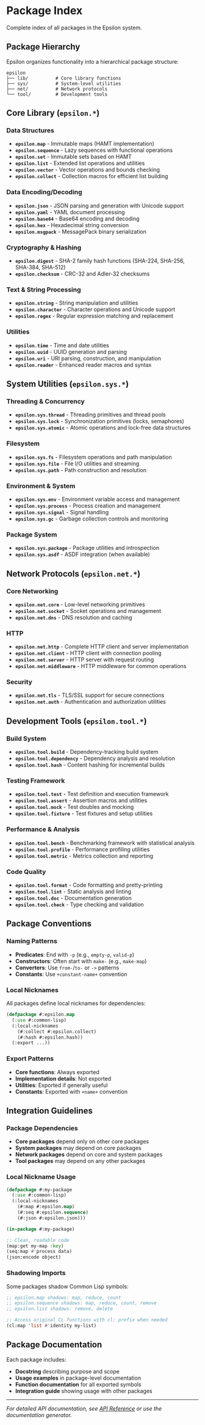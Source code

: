 # Package Index

Complete index of all packages in the Epsilon system.

## Package Hierarchy

Epsilon organizes functionality into a hierarchical package structure:

```
epsilon
├── lib/          # Core library functions
├── sys/          # System-level utilities  
├── net/          # Network protocols
└── tool/         # Development tools
```

## Core Library (`epsilon.*`)

### Data Structures
- **`epsilon.map`** - Immutable maps (HAMT implementation)
- **`epsilon.sequence`** - Lazy sequences with functional operations
- **`epsilon.set`** - Immutable sets based on HAMT
- **`epsilon.list`** - Extended list operations and utilities
- **`epsilon.vector`** - Vector operations and bounds checking
- **`epsilon.collect`** - Collection macros for efficient list building

### Data Encoding/Decoding
- **`epsilon.json`** - JSON parsing and generation with Unicode support
- **`epsilon.yaml`** - YAML document processing
- **`epsilon.base64`** - Base64 encoding and decoding
- **`epsilon.hex`** - Hexadecimal string conversion
- **`epsilon.msgpack`** - MessagePack binary serialization

### Cryptography & Hashing
- **`epsilon.digest`** - SHA-2 family hash functions (SHA-224, SHA-256, SHA-384, SHA-512)
- **`epsilon.checksum`** - CRC-32 and Adler-32 checksums

### Text & String Processing
- **`epsilon.string`** - String manipulation and utilities
- **`epsilon.character`** - Character operations and Unicode support
- **`epsilon.regex`** - Regular expression matching and replacement

### Utilities
- **`epsilon.time`** - Time and date utilities
- **`epsilon.uuid`** - UUID generation and parsing
- **`epsilon.uri`** - URI parsing, construction, and manipulation
- **`epsilon.reader`** - Enhanced reader macros and syntax

## System Utilities (`epsilon.sys.*`)

### Threading & Concurrency
- **`epsilon.sys.thread`** - Threading primitives and thread pools
- **`epsilon.sys.lock`** - Synchronization primitives (locks, semaphores)
- **`epsilon.sys.atomic`** - Atomic operations and lock-free data structures

### Filesystem
- **`epsilon.sys.fs`** - Filesystem operations and path manipulation
- **`epsilon.sys.file`** - File I/O utilities and streaming
- **`epsilon.sys.path`** - Path construction and resolution

### Environment & System
- **`epsilon.sys.env`** - Environment variable access and management
- **`epsilon.sys.process`** - Process creation and management
- **`epsilon.sys.signal`** - Signal handling
- **`epsilon.sys.gc`** - Garbage collection controls and monitoring

### Package System
- **`epsilon.sys.package`** - Package utilities and introspection
- **`epsilon.sys.asdf`** - ASDF integration (when available)

## Network Protocols (`epsilon.net.*`)

### Core Networking
- **`epsilon.net.core`** - Low-level networking primitives
- **`epsilon.net.socket`** - Socket operations and management
- **`epsilon.net.dns`** - DNS resolution and caching

### HTTP
- **`epsilon.net.http`** - Complete HTTP client and server implementation
- **`epsilon.net.client`** - HTTP client with connection pooling
- **`epsilon.net.server`** - HTTP server with request routing
- **`epsilon.net.middleware`** - HTTP middleware for common operations

### Security
- **`epsilon.net.tls`** - TLS/SSL support for secure connections
- **`epsilon.net.auth`** - Authentication and authorization utilities

## Development Tools (`epsilon.tool.*`)

### Build System
- **`epsilon.tool.build`** - Dependency-tracking build system
- **`epsilon.tool.dependency`** - Dependency analysis and resolution
- **`epsilon.tool.hash`** - Content hashing for incremental builds

### Testing Framework
- **`epsilon.tool.test`** - Test definition and execution framework
- **`epsilon.tool.assert`** - Assertion macros and utilities
- **`epsilon.tool.mock`** - Test doubles and mocking
- **`epsilon.tool.fixture`** - Test fixtures and setup utilities

### Performance & Analysis
- **`epsilon.tool.bench`** - Benchmarking framework with statistical analysis
- **`epsilon.tool.profile`** - Performance profiling utilities
- **`epsilon.tool.metric`** - Metrics collection and reporting

### Code Quality
- **`epsilon.tool.format`** - Code formatting and pretty-printing
- **`epsilon.tool.lint`** - Static analysis and linting
- **`epsilon.tool.doc`** - Documentation generation
- **`epsilon.tool.check`** - Type checking and validation

## Package Conventions

### Naming Patterns
- **Predicates**: End with `-p` (e.g., `empty-p`, `valid-p`)
- **Constructors**: Often start with `make-` (e.g., `make-map`)
- **Converters**: Use `from-`/`to-` or `->` patterns
- **Constants**: Use `+constant-name+` convention

### Local Nicknames
All packages define local nicknames for dependencies:

```lisp
(defpackage #:epsilon.map
  (:use #:common-lisp)
  (:local-nicknames
    (#:collect #:epsilon.collect)
    (#:hash #:epsilon.hash))
  (:export ...))
```

### Export Patterns
- **Core functions**: Always exported
- **Implementation details**: Not exported
- **Utilities**: Exported if generally useful
- **Constants**: Exported with `+name+` convention

## Integration Guidelines

### Package Dependencies
- **Core packages** depend only on other core packages
- **System packages** may depend on core packages
- **Network packages** depend on core and system packages
- **Tool packages** may depend on any other packages

### Local Nickname Usage
```lisp
(defpackage #:my-package
  (:use #:common-lisp)
  (:local-nicknames
    (#:map #:epsilon.map)
    (#:seq #:epsilon.sequence)
    (#:json #:epsilon.json)))

(in-package #:my-package)

;; Clean, readable code
(map:get my-map :key)
(seq:map #'process data)
(json:encode object)
```

### Shadowing Imports
Some packages shadow Common Lisp symbols:

```lisp
;; epsilon.map shadows: map, reduce, count
;; epsilon.sequence shadows: map, reduce, count, remove
;; epsilon.list shadows: remove, delete

;; Access original CL functions with cl: prefix when needed
(cl:map 'list #'identity my-list)
```

## Package Documentation

Each package includes:
- **Docstring** describing purpose and scope
- **Usage examples** in package-level documentation
- **Function documentation** for all exported symbols
- **Integration guide** showing usage with other packages

---

*For detailed API documentation, see [API Reference](api.md) or use the documentation generator.*
